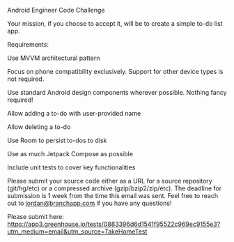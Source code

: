Android Engineer Code Challenge

Your mission, if you choose to accept it, will be to create a simple to-do list app.

Requirements:

Use MVVM architectural pattern

Focus on phone compatibility exclusively. Support for other device types is not required.

Use standard Android design components wherever possible. Nothing fancy required!

Allow adding a to-do with user-provided name

Allow deleting a to-do

Use Room to persist to-dos to disk

Use as much Jetpack Compose as possible

Include unit tests to cover key functionalities

Please submit your source code either as a URL for a source repository (git/hg/etc) or a compressed archive (gzip/bzip2/zip/etc). The deadline for submission is 1 week from the time this email was sent. Feel free to reach out to jordan@branchapp.com if you have any questions!


Please submit here:
https://app3.greenhouse.io/tests/0883396d6d1541f95522c969ec9155e3?utm_medium=email&utm_source=TakeHomeTest
